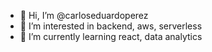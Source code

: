 - 👋 Hi, I’m @carloseduardoperez
- 👀 I’m interested in backend, aws, serverless
- 🌱 I’m currently learning react, data analytics 

<!---

--->
